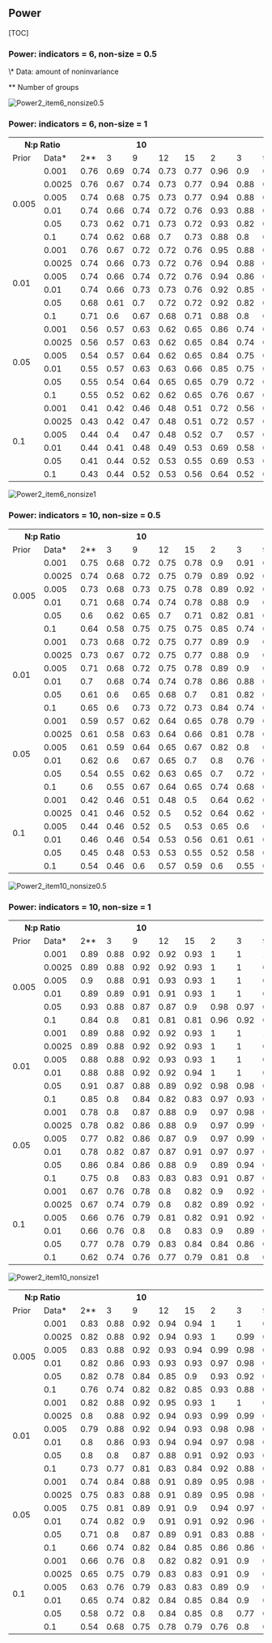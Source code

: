 ## Power

[TOC]



###  Power: indicators = 6, non-size = 0.5 
<table>
  <tr>
    <th colspan="2">N:p Ratio</th>
    <th colspan="5">10</th>
    <th colspan="5">20</th>
    <th colspan="5">40</th>
    <th colspan="5">60</th>
  </tr>
  <tr>
    <td>Prior</td>
    <td>Data*</td>
 <td>2**</td>
 <td>3</td>
 <td>9</td>
 <td>12</td>
 <td>15</td>
 <td>2</td>
 <td>3</td>
 <td>9</td>
 <td>12</td>
 <td>15</td>
 <td>2</td>
 <td>3</td>
 <td>9</td>
 <td>12</td>
 <td>15</td>
 <td>2</td>
 <td>3</td>
 <td>9</td>
 <td>12</td>
 <td>15</td>
  </tr> 
<tr> 
 <td rowspan="6"> 0.005 </td> 
<td> 0.001 </td><td> 0.76 </td> 
<td> 0.69 </td> 
<td> 0.74 </td> 
<td> 0.73 </td> 
<td> 0.77 </td> 
<td> 0.96 </td> 
<td> 0.9 </td> 
<td> 0.92 </td> 
<td> 0.93 </td> 
<td> 0.94 </td> 
<td> 1 </td> 
<td> 1 </td> 
<td> 1 </td> 
<td> 1 </td> 
<td> 1 </td> 
<td> 1 </td> 
<td> 1 </td> 
<td> 1 </td> 
<td> 1 </td> 
<td> 1 </td> 
</tr> 
<tr> 
<td> 0.0025 </td><td> 0.76 </td> 
<td> 0.67 </td> 
<td> 0.74 </td> 
<td> 0.73 </td> 
<td> 0.77 </td> 
<td> 0.94 </td> 
<td> 0.88 </td> 
<td> 0.92 </td> 
<td> 0.93 </td> 
<td> 0.93 </td> 
<td> 1 </td> 
<td> 1 </td> 
<td> 1 </td> 
<td> 1 </td> 
<td> 1 </td> 
<td> 1 </td> 
<td> 1 </td> 
<td> 1 </td> 
<td> 1 </td> 
<td> 1 </td> 
</tr> 
<tr> 
<td> 0.005 </td><td> 0.74 </td> 
<td> 0.68 </td> 
<td> 0.75 </td> 
<td> 0.73 </td> 
<td> 0.77 </td> 
<td> 0.94 </td> 
<td> 0.88 </td> 
<td> 0.92 </td> 
<td> 0.92 </td> 
<td> 0.93 </td> 
<td> 1 </td> 
<td> 1 </td> 
<td> 1 </td> 
<td> 1 </td> 
<td> 1 </td> 
<td> 1 </td> 
<td> 1 </td> 
<td> 1 </td> 
<td> 1 </td> 
<td> 1 </td> 
</tr> 
<tr> 
<td> 0.01 </td><td> 0.74 </td> 
<td> 0.66 </td> 
<td> 0.74 </td> 
<td> 0.72 </td> 
<td> 0.76 </td> 
<td> 0.93 </td> 
<td> 0.88 </td> 
<td> 0.89 </td> 
<td> 0.92 </td> 
<td> 0.93 </td> 
<td> 1 </td> 
<td> 1 </td> 
<td> 1 </td> 
<td> 1 </td> 
<td> 0.99 </td> 
<td> 1 </td> 
<td> 1 </td> 
<td> 1 </td> 
<td> 1 </td> 
<td> 1 </td> 
</tr> 
<tr> 
<td> 0.05 </td><td> 0.73 </td> 
<td> 0.62 </td> 
<td> 0.71 </td> 
<td> 0.73 </td> 
<td> 0.72 </td> 
<td> 0.93 </td> 
<td> 0.82 </td> 
<td> 0.84 </td> 
<td> 0.84 </td> 
<td> 0.86 </td> 
<td> 0.99 </td> 
<td> 0.96 </td> 
<td> 0.95 </td> 
<td> 0.94 </td> 
<td> 0.96 </td> 
<td> 0.98 </td> 
<td> 0.97 </td> 
<td> 0.96 </td> 
<td> 0.96 </td> 
<td> 0.97 </td> 
</tr> 
<tr> 
<td> 0.1 </td><td> 0.74 </td> 
<td> 0.62 </td> 
<td> 0.68 </td> 
<td> 0.7 </td> 
<td> 0.73 </td> 
<td> 0.88 </td> 
<td> 0.8 </td> 
<td> 0.8 </td> 
<td> 0.8 </td> 
<td> 0.82 </td> 
<td> 0.87 </td> 
<td> 0.89 </td> 
<td> 0.87 </td> 
<td> 0.89 </td> 
<td> 0.89 </td> 
<td> 0.95 </td> 
<td> 0.94 </td> 
<td> 0.92 </td> 
<td> 0.92 </td> 
<td> 0.93 </td> 
</tr> 
<tr> 
 <td rowspan="6"> 0.01 </td> 
<td> 0.001 </td><td> 0.76 </td> 
<td> 0.67 </td> 
<td> 0.72 </td> 
<td> 0.72 </td> 
<td> 0.76 </td> 
<td> 0.95 </td> 
<td> 0.88 </td> 
<td> 0.91 </td> 
<td> 0.93 </td> 
<td> 0.94 </td> 
<td> 1 </td> 
<td> 1 </td> 
<td> 1 </td> 
<td> 1 </td> 
<td> 1 </td> 
<td> 1 </td> 
<td> 1 </td> 
<td> 1 </td> 
<td> 1 </td> 
<td> 1 </td> 
</tr> 
<tr> 
<td> 0.0025 </td><td> 0.74 </td> 
<td> 0.66 </td> 
<td> 0.73 </td> 
<td> 0.72 </td> 
<td> 0.76 </td> 
<td> 0.94 </td> 
<td> 0.88 </td> 
<td> 0.91 </td> 
<td> 0.93 </td> 
<td> 0.93 </td> 
<td> 1 </td> 
<td> 1 </td> 
<td> 1 </td> 
<td> 1 </td> 
<td> 1 </td> 
<td> 1 </td> 
<td> 1 </td> 
<td> 1 </td> 
<td> 1 </td> 
<td> 1 </td> 
</tr> 
<tr> 
<td> 0.005 </td><td> 0.74 </td> 
<td> 0.66 </td> 
<td> 0.74 </td> 
<td> 0.72 </td> 
<td> 0.76 </td> 
<td> 0.94 </td> 
<td> 0.86 </td> 
<td> 0.91 </td> 
<td> 0.92 </td> 
<td> 0.93 </td> 
<td> 1 </td> 
<td> 1 </td> 
<td> 1 </td> 
<td> 1 </td> 
<td> 1 </td> 
<td> 1 </td> 
<td> 1 </td> 
<td> 1 </td> 
<td> 1 </td> 
<td> 1 </td> 
</tr> 
<tr> 
<td> 0.01 </td><td> 0.74 </td> 
<td> 0.66 </td> 
<td> 0.73 </td> 
<td> 0.73 </td> 
<td> 0.76 </td> 
<td> 0.92 </td> 
<td> 0.85 </td> 
<td> 0.89 </td> 
<td> 0.92 </td> 
<td> 0.93 </td> 
<td> 1 </td> 
<td> 1 </td> 
<td> 0.99 </td> 
<td> 1 </td> 
<td> 0.99 </td> 
<td> 1 </td> 
<td> 1 </td> 
<td> 1 </td> 
<td> 1 </td> 
<td> 1 </td> 
</tr> 
<tr> 
<td> 0.05 </td><td> 0.68 </td> 
<td> 0.61 </td> 
<td> 0.7 </td> 
<td> 0.72 </td> 
<td> 0.72 </td> 
<td> 0.92 </td> 
<td> 0.82 </td> 
<td> 0.84 </td> 
<td> 0.85 </td> 
<td> 0.88 </td> 
<td> 0.99 </td> 
<td> 0.96 </td> 
<td> 0.96 </td> 
<td> 0.96 </td> 
<td> 0.97 </td> 
<td> 0.98 </td> 
<td> 0.97 </td> 
<td> 0.97 </td> 
<td> 0.96 </td> 
<td> 0.98 </td> 
</tr> 
<tr> 
<td> 0.1 </td><td> 0.71 </td> 
<td> 0.6 </td> 
<td> 0.67 </td> 
<td> 0.68 </td> 
<td> 0.71 </td> 
<td> 0.88 </td> 
<td> 0.8 </td> 
<td> 0.8 </td> 
<td> 0.81 </td> 
<td> 0.82 </td> 
<td> 0.85 </td> 
<td> 0.89 </td> 
<td> 0.89 </td> 
<td> 0.89 </td> 
<td> 0.91 </td> 
<td> 0.93 </td> 
<td> 0.93 </td> 
<td> 0.93 </td> 
<td> 0.93 </td> 
<td> 0.94 </td> 
</tr> 
<tr> 
 <td rowspan="6"> 0.05 </td> 
<td> 0.001 </td><td> 0.56 </td> 
<td> 0.57 </td> 
<td> 0.63 </td> 
<td> 0.62 </td> 
<td> 0.65 </td> 
<td> 0.86 </td> 
<td> 0.74 </td> 
<td> 0.8 </td> 
<td> 0.85 </td> 
<td> 0.86 </td> 
<td> 0.97 </td> 
<td> 0.98 </td> 
<td> 0.99 </td> 
<td> 0.98 </td> 
<td> 0.98 </td> 
<td> 1 </td> 
<td> 0.99 </td> 
<td> 1 </td> 
<td> 1 </td> 
<td> 0.99 </td> 
</tr> 
<tr> 
<td> 0.0025 </td><td> 0.56 </td> 
<td> 0.57 </td> 
<td> 0.63 </td> 
<td> 0.62 </td> 
<td> 0.65 </td> 
<td> 0.84 </td> 
<td> 0.74 </td> 
<td> 0.81 </td> 
<td> 0.85 </td> 
<td> 0.86 </td> 
<td> 0.96 </td> 
<td> 0.98 </td> 
<td> 0.99 </td> 
<td> 0.98 </td> 
<td> 0.98 </td> 
<td> 1 </td> 
<td> 0.98 </td> 
<td> 1 </td> 
<td> 0.99 </td> 
<td> 0.99 </td> 
</tr> 
<tr> 
<td> 0.005 </td><td> 0.54 </td> 
<td> 0.57 </td> 
<td> 0.64 </td> 
<td> 0.62 </td> 
<td> 0.65 </td> 
<td> 0.84 </td> 
<td> 0.75 </td> 
<td> 0.81 </td> 
<td> 0.85 </td> 
<td> 0.85 </td> 
<td> 0.97 </td> 
<td> 0.98 </td> 
<td> 0.98 </td> 
<td> 0.97 </td> 
<td> 0.97 </td> 
<td> 0.99 </td> 
<td> 0.98 </td> 
<td> 0.99 </td> 
<td> 0.99 </td> 
<td> 0.99 </td> 
</tr> 
<tr> 
<td> 0.01 </td><td> 0.55 </td> 
<td> 0.57 </td> 
<td> 0.63 </td> 
<td> 0.63 </td> 
<td> 0.66 </td> 
<td> 0.85 </td> 
<td> 0.75 </td> 
<td> 0.8 </td> 
<td> 0.85 </td> 
<td> 0.85 </td> 
<td> 0.95 </td> 
<td> 0.96 </td> 
<td> 0.98 </td> 
<td> 0.97 </td> 
<td> 0.97 </td> 
<td> 0.98 </td> 
<td> 0.98 </td> 
<td> 0.99 </td> 
<td> 0.99 </td> 
<td> 0.99 </td> 
</tr> 
<tr> 
<td> 0.05 </td><td> 0.55 </td> 
<td> 0.54 </td> 
<td> 0.64 </td> 
<td> 0.65 </td> 
<td> 0.65 </td> 
<td> 0.79 </td> 
<td> 0.72 </td> 
<td> 0.78 </td> 
<td> 0.8 </td> 
<td> 0.82 </td> 
<td> 0.86 </td> 
<td> 0.88 </td> 
<td> 0.91 </td> 
<td> 0.91 </td> 
<td> 0.94 </td> 
<td> 0.95 </td> 
<td> 0.93 </td> 
<td> 0.93 </td> 
<td> 0.93 </td> 
<td> 0.94 </td> 
</tr> 
<tr> 
<td> 0.1 </td><td> 0.55 </td> 
<td> 0.52 </td> 
<td> 0.62 </td> 
<td> 0.62 </td> 
<td> 0.65 </td> 
<td> 0.76 </td> 
<td> 0.67 </td> 
<td> 0.76 </td> 
<td> 0.77 </td> 
<td> 0.78 </td> 
<td> 0.69 </td> 
<td> 0.78 </td> 
<td> 0.85 </td> 
<td> 0.85 </td> 
<td> 0.87 </td> 
<td> 0.92 </td> 
<td> 0.88 </td> 
<td> 0.88 </td> 
<td> 0.88 </td> 
<td> 0.9 </td> 
</tr> 
<tr> 
 <td rowspan="6"> 0.1 </td> 
<td> 0.001 </td><td> 0.41 </td> 
<td> 0.42 </td> 
<td> 0.46 </td> 
<td> 0.48 </td> 
<td> 0.51 </td> 
<td> 0.72 </td> 
<td> 0.56 </td> 
<td> 0.65 </td> 
<td> 0.73 </td> 
<td> 0.71 </td> 
<td> 0.75 </td> 
<td> 0.86 </td> 
<td> 0.9 </td> 
<td> 0.89 </td> 
<td> 0.86 </td> 
<td> 0.96 </td> 
<td> 0.92 </td> 
<td> 0.94 </td> 
<td> 0.95 </td> 
<td> 0.93 </td> 
</tr> 
<tr> 
<td> 0.0025 </td><td> 0.43 </td> 
<td> 0.42 </td> 
<td> 0.47 </td> 
<td> 0.48 </td> 
<td> 0.51 </td> 
<td> 0.72 </td> 
<td> 0.57 </td> 
<td> 0.64 </td> 
<td> 0.73 </td> 
<td> 0.71 </td> 
<td> 0.74 </td> 
<td> 0.84 </td> 
<td> 0.9 </td> 
<td> 0.88 </td> 
<td> 0.86 </td> 
<td> 0.96 </td> 
<td> 0.92 </td> 
<td> 0.94 </td> 
<td> 0.94 </td> 
<td> 0.94 </td> 
</tr> 
<tr> 
<td> 0.005 </td><td> 0.44 </td> 
<td> 0.4 </td> 
<td> 0.47 </td> 
<td> 0.48 </td> 
<td> 0.52 </td> 
<td> 0.7 </td> 
<td> 0.57 </td> 
<td> 0.65 </td> 
<td> 0.73 </td> 
<td> 0.71 </td> 
<td> 0.72 </td> 
<td> 0.84 </td> 
<td> 0.9 </td> 
<td> 0.88 </td> 
<td> 0.86 </td> 
<td> 0.96 </td> 
<td> 0.92 </td> 
<td> 0.94 </td> 
<td> 0.92 </td> 
<td> 0.93 </td> 
</tr> 
<tr> 
<td> 0.01 </td><td> 0.44 </td> 
<td> 0.41 </td> 
<td> 0.48 </td> 
<td> 0.49 </td> 
<td> 0.53 </td> 
<td> 0.69 </td> 
<td> 0.58 </td> 
<td> 0.66 </td> 
<td> 0.72 </td> 
<td> 0.71 </td> 
<td> 0.72 </td> 
<td> 0.81 </td> 
<td> 0.87 </td> 
<td> 0.88 </td> 
<td> 0.86 </td> 
<td> 0.94 </td> 
<td> 0.91 </td> 
<td> 0.93 </td> 
<td> 0.91 </td> 
<td> 0.91 </td> 
</tr> 
<tr> 
<td> 0.05 </td><td> 0.41 </td> 
<td> 0.44 </td> 
<td> 0.52 </td> 
<td> 0.53 </td> 
<td> 0.55 </td> 
<td> 0.69 </td> 
<td> 0.53 </td> 
<td> 0.64 </td> 
<td> 0.69 </td> 
<td> 0.69 </td> 
<td> 0.56 </td> 
<td> 0.76 </td> 
<td> 0.83 </td> 
<td> 0.81 </td> 
<td> 0.86 </td> 
<td> 0.86 </td> 
<td> 0.82 </td> 
<td> 0.81 </td> 
<td> 0.81 </td> 
<td> 0.84 </td> 
</tr> 
<tr> 
<td> 0.1 </td><td> 0.43 </td> 
<td> 0.44 </td> 
<td> 0.52 </td> 
<td> 0.53 </td> 
<td> 0.56 </td> 
<td> 0.64 </td> 
<td> 0.52 </td> 
<td> 0.63 </td> 
<td> 0.69 </td> 
<td> 0.68 </td> 
<td> 0.53 </td> 
<td> 0.64 </td> 
<td> 0.74 </td> 
<td> 0.73 </td> 
<td> 0.77 </td> 
<td> 0.84 </td> 
<td> 0.77 </td> 
<td> 0.76 </td> 
<td> 0.75 </td> 
<td> 0.8 </td> 
</tr> 
\* Data: amount of noninvariance

\*\* Number of groups 

![Power2_item6_nonsize0.5](https://www.panlab.xyz/share/ami_results/graph/Power2_item6_nonsize0.5.png)


###  Power: indicators = 6, non-size = 1 
<table>
  <tr>
    <th colspan="2">N:p Ratio</th>
    <th colspan="5">10</th>
    <th colspan="5">20</th>
    <th colspan="5">40</th>
    <th colspan="5">60</th>
  </tr>
  <tr>
    <td>Prior</td>
    <td>Data*</td>
 <td>2**</td>
 <td>3</td>
 <td>9</td>
 <td>12</td>
 <td>15</td>
 <td>2</td>
 <td>3</td>
 <td>9</td>
 <td>12</td>
 <td>15</td>
 <td>2</td>
 <td>3</td>
 <td>9</td>
 <td>12</td>
 <td>15</td>
 <td>2</td>
 <td>3</td>
 <td>9</td>
 <td>12</td>
 <td>15</td>
  </tr> 
<tr> 
 <td rowspan="6"> 0.005 </td> 
<td> 0.001 </td><td> 0.75 </td> 
<td> 0.68 </td> 
<td> 0.72 </td> 
<td> 0.75 </td> 
<td> 0.78 </td> 
<td> 0.9 </td> 
<td> 0.91 </td> 
<td> 0.95 </td> 
<td> 0.96 </td> 
<td> 0.96 </td> 
<td> 1 </td> 
<td> 1 </td> 
<td> 1 </td> 
<td> 1 </td> 
<td> 1 </td> 
<td> 1 </td> 
<td> 1 </td> 
<td> 1 </td> 
<td> 1 </td> 
<td> 1 </td> 
</tr> 
<tr> 
<td> 0.0025 </td><td> 0.74 </td> 
<td> 0.68 </td> 
<td> 0.72 </td> 
<td> 0.75 </td> 
<td> 0.79 </td> 
<td> 0.89 </td> 
<td> 0.92 </td> 
<td> 0.95 </td> 
<td> 0.96 </td> 
<td> 0.96 </td> 
<td> 1 </td> 
<td> 1 </td> 
<td> 1 </td> 
<td> 0.99 </td> 
<td> 1 </td> 
<td> 1 </td> 
<td> 1 </td> 
<td> 1 </td> 
<td> 1 </td> 
<td> 1 </td> 
</tr> 
<tr> 
<td> 0.005 </td><td> 0.73 </td> 
<td> 0.68 </td> 
<td> 0.73 </td> 
<td> 0.75 </td> 
<td> 0.78 </td> 
<td> 0.89 </td> 
<td> 0.92 </td> 
<td> 0.94 </td> 
<td> 0.94 </td> 
<td> 0.96 </td> 
<td> 1 </td> 
<td> 1 </td> 
<td> 0.99 </td> 
<td> 0.99 </td> 
<td> 0.99 </td> 
<td> 1 </td> 
<td> 1 </td> 
<td> 1 </td> 
<td> 1 </td> 
<td> 1 </td> 
</tr> 
<tr> 
<td> 0.01 </td><td> 0.71 </td> 
<td> 0.68 </td> 
<td> 0.74 </td> 
<td> 0.74 </td> 
<td> 0.78 </td> 
<td> 0.88 </td> 
<td> 0.9 </td> 
<td> 0.93 </td> 
<td> 0.91 </td> 
<td> 0.94 </td> 
<td> 0.98 </td> 
<td> 1 </td> 
<td> 0.99 </td> 
<td> 0.99 </td> 
<td> 1 </td> 
<td> 1 </td> 
<td> 1 </td> 
<td> 1 </td> 
<td> 1 </td> 
<td> 1 </td> 
</tr> 
<tr> 
<td> 0.05 </td><td> 0.6 </td> 
<td> 0.62 </td> 
<td> 0.65 </td> 
<td> 0.7 </td> 
<td> 0.71 </td> 
<td> 0.82 </td> 
<td> 0.81 </td> 
<td> 0.84 </td> 
<td> 0.85 </td> 
<td> 0.87 </td> 
<td> 0.89 </td> 
<td> 0.92 </td> 
<td> 0.92 </td> 
<td> 0.92 </td> 
<td> 0.93 </td> 
<td> 0.94 </td> 
<td> 0.93 </td> 
<td> 0.94 </td> 
<td> 0.94 </td> 
<td> 0.94 </td> 
</tr> 
<tr> 
<td> 0.1 </td><td> 0.64 </td> 
<td> 0.58 </td> 
<td> 0.75 </td> 
<td> 0.75 </td> 
<td> 0.75 </td> 
<td> 0.85 </td> 
<td> 0.74 </td> 
<td> 0.8 </td> 
<td> 0.83 </td> 
<td> 0.82 </td> 
<td> 0.89 </td> 
<td> 0.85 </td> 
<td> 0.85 </td> 
<td> 0.85 </td> 
<td> 0.88 </td> 
<td> 0.89 </td> 
<td> 0.9 </td> 
<td> 0.89 </td> 
<td> 0.89 </td> 
<td> 0.91 </td> 
</tr> 
<tr> 
 <td rowspan="6"> 0.01 </td> 
<td> 0.001 </td><td> 0.73 </td> 
<td> 0.68 </td> 
<td> 0.72 </td> 
<td> 0.75 </td> 
<td> 0.77 </td> 
<td> 0.89 </td> 
<td> 0.9 </td> 
<td> 0.95 </td> 
<td> 0.96 </td> 
<td> 0.96 </td> 
<td> 1 </td> 
<td> 1 </td> 
<td> 1 </td> 
<td> 1 </td> 
<td> 1 </td> 
<td> 1 </td> 
<td> 1 </td> 
<td> 1 </td> 
<td> 1 </td> 
<td> 1 </td> 
</tr> 
<tr> 
<td> 0.0025 </td><td> 0.73 </td> 
<td> 0.67 </td> 
<td> 0.72 </td> 
<td> 0.75 </td> 
<td> 0.77 </td> 
<td> 0.88 </td> 
<td> 0.9 </td> 
<td> 0.94 </td> 
<td> 0.96 </td> 
<td> 0.96 </td> 
<td> 1 </td> 
<td> 1 </td> 
<td> 0.99 </td> 
<td> 0.99 </td> 
<td> 1 </td> 
<td> 1 </td> 
<td> 1 </td> 
<td> 1 </td> 
<td> 1 </td> 
<td> 1 </td> 
</tr> 
<tr> 
<td> 0.005 </td><td> 0.71 </td> 
<td> 0.68 </td> 
<td> 0.72 </td> 
<td> 0.75 </td> 
<td> 0.78 </td> 
<td> 0.89 </td> 
<td> 0.9 </td> 
<td> 0.94 </td> 
<td> 0.94 </td> 
<td> 0.95 </td> 
<td> 1 </td> 
<td> 1 </td> 
<td> 0.99 </td> 
<td> 0.99 </td> 
<td> 0.99 </td> 
<td> 1 </td> 
<td> 1 </td> 
<td> 1 </td> 
<td> 1 </td> 
<td> 1 </td> 
</tr> 
<tr> 
<td> 0.01 </td><td> 0.7 </td> 
<td> 0.68 </td> 
<td> 0.74 </td> 
<td> 0.74 </td> 
<td> 0.78 </td> 
<td> 0.86 </td> 
<td> 0.88 </td> 
<td> 0.93 </td> 
<td> 0.92 </td> 
<td> 0.94 </td> 
<td> 0.98 </td> 
<td> 0.98 </td> 
<td> 0.99 </td> 
<td> 0.98 </td> 
<td> 0.99 </td> 
<td> 0.99 </td> 
<td> 1 </td> 
<td> 1 </td> 
<td> 1 </td> 
<td> 1 </td> 
</tr> 
<tr> 
<td> 0.05 </td><td> 0.61 </td> 
<td> 0.6 </td> 
<td> 0.65 </td> 
<td> 0.68 </td> 
<td> 0.7 </td> 
<td> 0.81 </td> 
<td> 0.82 </td> 
<td> 0.86 </td> 
<td> 0.86 </td> 
<td> 0.87 </td> 
<td> 0.89 </td> 
<td> 0.93 </td> 
<td> 0.92 </td> 
<td> 0.93 </td> 
<td> 0.94 </td> 
<td> 0.93 </td> 
<td> 0.92 </td> 
<td> 0.94 </td> 
<td> 0.95 </td> 
<td> 0.95 </td> 
</tr> 
<tr> 
<td> 0.1 </td><td> 0.65 </td> 
<td> 0.6 </td> 
<td> 0.73 </td> 
<td> 0.72 </td> 
<td> 0.73 </td> 
<td> 0.84 </td> 
<td> 0.74 </td> 
<td> 0.8 </td> 
<td> 0.82 </td> 
<td> 0.81 </td> 
<td> 0.87 </td> 
<td> 0.84 </td> 
<td> 0.84 </td> 
<td> 0.86 </td> 
<td> 0.88 </td> 
<td> 0.86 </td> 
<td> 0.9 </td> 
<td> 0.89 </td> 
<td> 0.89 </td> 
<td> 0.89 </td> 
</tr> 
<tr> 
 <td rowspan="6"> 0.05 </td> 
<td> 0.001 </td><td> 0.59 </td> 
<td> 0.57 </td> 
<td> 0.62 </td> 
<td> 0.64 </td> 
<td> 0.65 </td> 
<td> 0.78 </td> 
<td> 0.79 </td> 
<td> 0.85 </td> 
<td> 0.87 </td> 
<td> 0.87 </td> 
<td> 1 </td> 
<td> 0.98 </td> 
<td> 0.98 </td> 
<td> 0.97 </td> 
<td> 0.97 </td> 
<td> 0.99 </td> 
<td> 1 </td> 
<td> 1 </td> 
<td> 1 </td> 
<td> 1 </td> 
</tr> 
<tr> 
<td> 0.0025 </td><td> 0.61 </td> 
<td> 0.58 </td> 
<td> 0.63 </td> 
<td> 0.64 </td> 
<td> 0.66 </td> 
<td> 0.81 </td> 
<td> 0.78 </td> 
<td> 0.85 </td> 
<td> 0.87 </td> 
<td> 0.88 </td> 
<td> 0.99 </td> 
<td> 0.98 </td> 
<td> 0.97 </td> 
<td> 0.96 </td> 
<td> 0.96 </td> 
<td> 0.99 </td> 
<td> 0.99 </td> 
<td> 1 </td> 
<td> 1 </td> 
<td> 0.99 </td> 
</tr> 
<tr> 
<td> 0.005 </td><td> 0.61 </td> 
<td> 0.59 </td> 
<td> 0.64 </td> 
<td> 0.65 </td> 
<td> 0.67 </td> 
<td> 0.82 </td> 
<td> 0.8 </td> 
<td> 0.85 </td> 
<td> 0.86 </td> 
<td> 0.88 </td> 
<td> 0.97 </td> 
<td> 0.96 </td> 
<td> 0.96 </td> 
<td> 0.95 </td> 
<td> 0.96 </td> 
<td> 0.98 </td> 
<td> 0.98 </td> 
<td> 0.99 </td> 
<td> 0.99 </td> 
<td> 0.99 </td> 
</tr> 
<tr> 
<td> 0.01 </td><td> 0.62 </td> 
<td> 0.6 </td> 
<td> 0.67 </td> 
<td> 0.65 </td> 
<td> 0.7 </td> 
<td> 0.8 </td> 
<td> 0.76 </td> 
<td> 0.85 </td> 
<td> 0.85 </td> 
<td> 0.87 </td> 
<td> 0.91 </td> 
<td> 0.95 </td> 
<td> 0.96 </td> 
<td> 0.96 </td> 
<td> 0.96 </td> 
<td> 0.96 </td> 
<td> 0.96 </td> 
<td> 0.98 </td> 
<td> 0.98 </td> 
<td> 0.98 </td> 
</tr> 
<tr> 
<td> 0.05 </td><td> 0.54 </td> 
<td> 0.55 </td> 
<td> 0.62 </td> 
<td> 0.63 </td> 
<td> 0.65 </td> 
<td> 0.7 </td> 
<td> 0.72 </td> 
<td> 0.79 </td> 
<td> 0.82 </td> 
<td> 0.81 </td> 
<td> 0.74 </td> 
<td> 0.84 </td> 
<td> 0.86 </td> 
<td> 0.85 </td> 
<td> 0.89 </td> 
<td> 0.88 </td> 
<td> 0.86 </td> 
<td> 0.89 </td> 
<td> 0.91 </td> 
<td> 0.89 </td> 
</tr> 
<tr> 
<td> 0.1 </td><td> 0.6 </td> 
<td> 0.55 </td> 
<td> 0.67 </td> 
<td> 0.64 </td> 
<td> 0.65 </td> 
<td> 0.74 </td> 
<td> 0.68 </td> 
<td> 0.75 </td> 
<td> 0.77 </td> 
<td> 0.76 </td> 
<td> 0.77 </td> 
<td> 0.76 </td> 
<td> 0.79 </td> 
<td> 0.8 </td> 
<td> 0.84 </td> 
<td> 0.73 </td> 
<td> 0.8 </td> 
<td> 0.8 </td> 
<td> 0.84 </td> 
<td> 0.83 </td> 
</tr> 
<tr> 
 <td rowspan="6"> 0.1 </td> 
<td> 0.001 </td><td> 0.42 </td> 
<td> 0.46 </td> 
<td> 0.51 </td> 
<td> 0.48 </td> 
<td> 0.5 </td> 
<td> 0.64 </td> 
<td> 0.62 </td> 
<td> 0.68 </td> 
<td> 0.75 </td> 
<td> 0.74 </td> 
<td> 0.77 </td> 
<td> 0.86 </td> 
<td> 0.89 </td> 
<td> 0.87 </td> 
<td> 0.86 </td> 
<td> 0.98 </td> 
<td> 0.92 </td> 
<td> 0.94 </td> 
<td> 0.95 </td> 
<td> 0.95 </td> 
</tr> 
<tr> 
<td> 0.0025 </td><td> 0.41 </td> 
<td> 0.46 </td> 
<td> 0.52 </td> 
<td> 0.5 </td> 
<td> 0.52 </td> 
<td> 0.64 </td> 
<td> 0.62 </td> 
<td> 0.69 </td> 
<td> 0.75 </td> 
<td> 0.75 </td> 
<td> 0.76 </td> 
<td> 0.83 </td> 
<td> 0.87 </td> 
<td> 0.86 </td> 
<td> 0.84 </td> 
<td> 0.98 </td> 
<td> 0.92 </td> 
<td> 0.93 </td> 
<td> 0.94 </td> 
<td> 0.94 </td> 
</tr> 
<tr> 
<td> 0.005 </td><td> 0.44 </td> 
<td> 0.46 </td> 
<td> 0.52 </td> 
<td> 0.5 </td> 
<td> 0.53 </td> 
<td> 0.65 </td> 
<td> 0.6 </td> 
<td> 0.69 </td> 
<td> 0.76 </td> 
<td> 0.75 </td> 
<td> 0.74 </td> 
<td> 0.82 </td> 
<td> 0.86 </td> 
<td> 0.86 </td> 
<td> 0.84 </td> 
<td> 0.95 </td> 
<td> 0.88 </td> 
<td> 0.91 </td> 
<td> 0.92 </td> 
<td> 0.93 </td> 
</tr> 
<tr> 
<td> 0.01 </td><td> 0.46 </td> 
<td> 0.46 </td> 
<td> 0.54 </td> 
<td> 0.53 </td> 
<td> 0.56 </td> 
<td> 0.61 </td> 
<td> 0.61 </td> 
<td> 0.7 </td> 
<td> 0.72 </td> 
<td> 0.73 </td> 
<td> 0.69 </td> 
<td> 0.81 </td> 
<td> 0.85 </td> 
<td> 0.86 </td> 
<td> 0.86 </td> 
<td> 0.94 </td> 
<td> 0.87 </td> 
<td> 0.88 </td> 
<td> 0.9 </td> 
<td> 0.9 </td> 
</tr> 
<tr> 
<td> 0.05 </td><td> 0.45 </td> 
<td> 0.48 </td> 
<td> 0.53 </td> 
<td> 0.53 </td> 
<td> 0.55 </td> 
<td> 0.52 </td> 
<td> 0.58 </td> 
<td> 0.68 </td> 
<td> 0.71 </td> 
<td> 0.73 </td> 
<td> 0.5 </td> 
<td> 0.72 </td> 
<td> 0.74 </td> 
<td> 0.74 </td> 
<td> 0.78 </td> 
<td> 0.8 </td> 
<td> 0.74 </td> 
<td> 0.77 </td> 
<td> 0.76 </td> 
<td> 0.8 </td> 
</tr> 
<tr> 
<td> 0.1 </td><td> 0.54 </td> 
<td> 0.46 </td> 
<td> 0.6 </td> 
<td> 0.57 </td> 
<td> 0.59 </td> 
<td> 0.6 </td> 
<td> 0.55 </td> 
<td> 0.66 </td> 
<td> 0.69 </td> 
<td> 0.69 </td> 
<td> 0.66 </td> 
<td> 0.66 </td> 
<td> 0.67 </td> 
<td> 0.71 </td> 
<td> 0.75 </td> 
<td> 0.65 </td> 
<td> 0.67 </td> 
<td> 0.7 </td> 
<td> 0.73 </td> 
<td> 0.73 </td> 
</tr> 



![Power2_item6_nonsize1](https://www.panlab.xyz/share/ami_results/graph/Power2_item6_nonsize1.png)


###  Power: indicators = 10, non-size = 0.5 
<table>
  <tr>
    <th colspan="2">N:p Ratio</th>
    <th colspan="5">10</th>
    <th colspan="5">20</th>
    <th colspan="5">40</th>
    <th colspan="5">60</th>
  </tr>
  <tr>
    <td>Prior</td>
    <td>Data*</td>
 <td>2**</td>
 <td>3</td>
 <td>9</td>
 <td>12</td>
 <td>15</td>
 <td>2</td>
 <td>3</td>
 <td>9</td>
 <td>12</td>
 <td>15</td>
 <td>2</td>
 <td>3</td>
 <td>9</td>
 <td>12</td>
 <td>15</td>
 <td>2</td>
 <td>3</td>
 <td>9</td>
 <td>12</td>
 <td>15</td>
  </tr> 
<tr> 
 <td rowspan="6"> 0.005 </td> 
<td> 0.001 </td><td> 0.89 </td> 
<td> 0.88 </td> 
<td> 0.92 </td> 
<td> 0.92 </td> 
<td> 0.93 </td> 
<td> 1 </td> 
<td> 1 </td> 
<td> 1 </td> 
<td> 1 </td> 
<td> 1 </td> 
<td> 1 </td> 
<td> 1 </td> 
<td> 1 </td> 
<td> 1 </td> 
<td> 1 </td> 
<td> 1 </td> 
<td> 1 </td> 
<td> 1 </td> 
<td> 1 </td> 
<td> 1 </td> 
</tr> 
<tr> 
<td> 0.0025 </td><td> 0.89 </td> 
<td> 0.88 </td> 
<td> 0.92 </td> 
<td> 0.92 </td> 
<td> 0.93 </td> 
<td> 1 </td> 
<td> 1 </td> 
<td> 0.99 </td> 
<td> 1 </td> 
<td> 1 </td> 
<td> 1 </td> 
<td> 1 </td> 
<td> 1 </td> 
<td> 1 </td> 
<td> 1 </td> 
<td> 1 </td> 
<td> 1 </td> 
<td> 1 </td> 
<td> 1 </td> 
<td> 1 </td> 
</tr> 
<tr> 
<td> 0.005 </td><td> 0.9 </td> 
<td> 0.88 </td> 
<td> 0.91 </td> 
<td> 0.93 </td> 
<td> 0.93 </td> 
<td> 1 </td> 
<td> 1 </td> 
<td> 0.99 </td> 
<td> 1 </td> 
<td> 1 </td> 
<td> 1 </td> 
<td> 1 </td> 
<td> 1 </td> 
<td> 1 </td> 
<td> 1 </td> 
<td> 1 </td> 
<td> 1 </td> 
<td> 1 </td> 
<td> 1 </td> 
<td> 1 </td> 
</tr> 
<tr> 
<td> 0.01 </td><td> 0.89 </td> 
<td> 0.89 </td> 
<td> 0.91 </td> 
<td> 0.91 </td> 
<td> 0.93 </td> 
<td> 1 </td> 
<td> 1 </td> 
<td> 0.99 </td> 
<td> 1 </td> 
<td> 0.99 </td> 
<td> 1 </td> 
<td> 1 </td> 
<td> 1 </td> 
<td> 1 </td> 
<td> 1 </td> 
<td> 1 </td> 
<td> 1 </td> 
<td> 1 </td> 
<td> 1 </td> 
<td> 1 </td> 
</tr> 
<tr> 
<td> 0.05 </td><td> 0.93 </td> 
<td> 0.88 </td> 
<td> 0.87 </td> 
<td> 0.87 </td> 
<td> 0.9 </td> 
<td> 0.98 </td> 
<td> 0.97 </td> 
<td> 0.96 </td> 
<td> 0.96 </td> 
<td> 0.97 </td> 
<td> 1 </td> 
<td> 1 </td> 
<td> 0.99 </td> 
<td> 0.98 </td> 
<td> 0.99 </td> 
<td> 1 </td> 
<td> 1 </td> 
<td> 1 </td> 
<td> 1 </td> 
<td> 1 </td> 
</tr> 
<tr> 
<td> 0.1 </td><td> 0.84 </td> 
<td> 0.8 </td> 
<td> 0.81 </td> 
<td> 0.81 </td> 
<td> 0.81 </td> 
<td> 0.96 </td> 
<td> 0.92 </td> 
<td> 0.89 </td> 
<td> 0.91 </td> 
<td> 0.9 </td> 
<td> 0.98 </td> 
<td> 0.96 </td> 
<td> 0.94 </td> 
<td> 0.96 </td> 
<td> 0.97 </td> 
<td> 0.98 </td> 
<td> 1 </td> 
<td> 0.98 </td> 
<td> 0.98 </td> 
<td> 0.98 </td> 
</tr> 
<tr> 
 <td rowspan="6"> 0.01 </td> 
<td> 0.001 </td><td> 0.89 </td> 
<td> 0.88 </td> 
<td> 0.92 </td> 
<td> 0.92 </td> 
<td> 0.93 </td> 
<td> 1 </td> 
<td> 1 </td> 
<td> 1 </td> 
<td> 1 </td> 
<td> 1 </td> 
<td> 1 </td> 
<td> 1 </td> 
<td> 1 </td> 
<td> 1 </td> 
<td> 1 </td> 
<td> 1 </td> 
<td> 1 </td> 
<td> 1 </td> 
<td> 1 </td> 
<td> 1 </td> 
</tr> 
<tr> 
<td> 0.0025 </td><td> 0.89 </td> 
<td> 0.88 </td> 
<td> 0.92 </td> 
<td> 0.92 </td> 
<td> 0.93 </td> 
<td> 1 </td> 
<td> 1 </td> 
<td> 0.99 </td> 
<td> 1 </td> 
<td> 1 </td> 
<td> 1 </td> 
<td> 1 </td> 
<td> 1 </td> 
<td> 1 </td> 
<td> 1 </td> 
<td> 1 </td> 
<td> 1 </td> 
<td> 1 </td> 
<td> 1 </td> 
<td> 1 </td> 
</tr> 
<tr> 
<td> 0.005 </td><td> 0.88 </td> 
<td> 0.88 </td> 
<td> 0.92 </td> 
<td> 0.93 </td> 
<td> 0.93 </td> 
<td> 1 </td> 
<td> 1 </td> 
<td> 0.99 </td> 
<td> 1 </td> 
<td> 1 </td> 
<td> 1 </td> 
<td> 1 </td> 
<td> 1 </td> 
<td> 1 </td> 
<td> 1 </td> 
<td> 1 </td> 
<td> 1 </td> 
<td> 1 </td> 
<td> 1 </td> 
<td> 1 </td> 
</tr> 
<tr> 
<td> 0.01 </td><td> 0.88 </td> 
<td> 0.88 </td> 
<td> 0.92 </td> 
<td> 0.92 </td> 
<td> 0.94 </td> 
<td> 1 </td> 
<td> 1 </td> 
<td> 0.99 </td> 
<td> 1 </td> 
<td> 0.99 </td> 
<td> 1 </td> 
<td> 1 </td> 
<td> 1 </td> 
<td> 1 </td> 
<td> 1 </td> 
<td> 1 </td> 
<td> 1 </td> 
<td> 1 </td> 
<td> 1 </td> 
<td> 1 </td> 
</tr> 
<tr> 
<td> 0.05 </td><td> 0.91 </td> 
<td> 0.87 </td> 
<td> 0.88 </td> 
<td> 0.89 </td> 
<td> 0.92 </td> 
<td> 0.98 </td> 
<td> 0.98 </td> 
<td> 0.97 </td> 
<td> 0.97 </td> 
<td> 0.98 </td> 
<td> 1 </td> 
<td> 1 </td> 
<td> 1 </td> 
<td> 1 </td> 
<td> 0.99 </td> 
<td> 1 </td> 
<td> 1 </td> 
<td> 1 </td> 
<td> 1 </td> 
<td> 1 </td> 
</tr> 
<tr> 
<td> 0.1 </td><td> 0.85 </td> 
<td> 0.8 </td> 
<td> 0.84 </td> 
<td> 0.82 </td> 
<td> 0.83 </td> 
<td> 0.97 </td> 
<td> 0.93 </td> 
<td> 0.92 </td> 
<td> 0.94 </td> 
<td> 0.92 </td> 
<td> 0.98 </td> 
<td> 0.96 </td> 
<td> 0.97 </td> 
<td> 0.98 </td> 
<td> 0.97 </td> 
<td> 0.97 </td> 
<td> 1 </td> 
<td> 0.98 </td> 
<td> 0.98 </td> 
<td> 0.99 </td> 
</tr> 
<tr> 
 <td rowspan="6"> 0.05 </td> 
<td> 0.001 </td><td> 0.78 </td> 
<td> 0.8 </td> 
<td> 0.87 </td> 
<td> 0.88 </td> 
<td> 0.9 </td> 
<td> 0.97 </td> 
<td> 0.98 </td> 
<td> 0.97 </td> 
<td> 0.99 </td> 
<td> 0.98 </td> 
<td> 1 </td> 
<td> 1 </td> 
<td> 1 </td> 
<td> 1 </td> 
<td> 1 </td> 
<td> 1 </td> 
<td> 1 </td> 
<td> 1 </td> 
<td> 1 </td> 
<td> 1 </td> 
</tr> 
<tr> 
<td> 0.0025 </td><td> 0.78 </td> 
<td> 0.82 </td> 
<td> 0.86 </td> 
<td> 0.88 </td> 
<td> 0.9 </td> 
<td> 0.97 </td> 
<td> 0.99 </td> 
<td> 0.97 </td> 
<td> 0.99 </td> 
<td> 0.98 </td> 
<td> 1 </td> 
<td> 1 </td> 
<td> 1 </td> 
<td> 1 </td> 
<td> 1 </td> 
<td> 1 </td> 
<td> 1 </td> 
<td> 1 </td> 
<td> 1 </td> 
<td> 1 </td> 
</tr> 
<tr> 
<td> 0.005 </td><td> 0.77 </td> 
<td> 0.82 </td> 
<td> 0.86 </td> 
<td> 0.87 </td> 
<td> 0.9 </td> 
<td> 0.97 </td> 
<td> 0.99 </td> 
<td> 0.97 </td> 
<td> 0.99 </td> 
<td> 0.98 </td> 
<td> 1 </td> 
<td> 1 </td> 
<td> 1 </td> 
<td> 1 </td> 
<td> 1 </td> 
<td> 1 </td> 
<td> 1 </td> 
<td> 1 </td> 
<td> 1 </td> 
<td> 1 </td> 
</tr> 
<tr> 
<td> 0.01 </td><td> 0.78 </td> 
<td> 0.82 </td> 
<td> 0.87 </td> 
<td> 0.87 </td> 
<td> 0.91 </td> 
<td> 0.97 </td> 
<td> 0.97 </td> 
<td> 0.97 </td> 
<td> 0.99 </td> 
<td> 0.98 </td> 
<td> 1 </td> 
<td> 1 </td> 
<td> 1 </td> 
<td> 1 </td> 
<td> 1 </td> 
<td> 1 </td> 
<td> 1 </td> 
<td> 1 </td> 
<td> 1 </td> 
<td> 1 </td> 
</tr> 
<tr> 
<td> 0.05 </td><td> 0.86 </td> 
<td> 0.84 </td> 
<td> 0.86 </td> 
<td> 0.88 </td> 
<td> 0.9 </td> 
<td> 0.89 </td> 
<td> 0.94 </td> 
<td> 0.95 </td> 
<td> 0.97 </td> 
<td> 0.98 </td> 
<td> 0.96 </td> 
<td> 0.98 </td> 
<td> 0.99 </td> 
<td> 0.98 </td> 
<td> 0.98 </td> 
<td> 1 </td> 
<td> 1 </td> 
<td> 0.99 </td> 
<td> 0.99 </td> 
<td> 0.99 </td> 
</tr> 
<tr> 
<td> 0.1 </td><td> 0.75 </td> 
<td> 0.8 </td> 
<td> 0.83 </td> 
<td> 0.83 </td> 
<td> 0.83 </td> 
<td> 0.91 </td> 
<td> 0.87 </td> 
<td> 0.91 </td> 
<td> 0.95 </td> 
<td> 0.92 </td> 
<td> 0.89 </td> 
<td> 0.96 </td> 
<td> 0.96 </td> 
<td> 0.97 </td> 
<td> 0.97 </td> 
<td> 0.96 </td> 
<td> 0.97 </td> 
<td> 0.98 </td> 
<td> 0.97 </td> 
<td> 0.98 </td> 
</tr> 
<tr> 
 <td rowspan="6"> 0.1 </td> 
<td> 0.001 </td><td> 0.67 </td> 
<td> 0.76 </td> 
<td> 0.78 </td> 
<td> 0.8 </td> 
<td> 0.82 </td> 
<td> 0.9 </td> 
<td> 0.92 </td> 
<td> 0.9 </td> 
<td> 0.96 </td> 
<td> 0.92 </td> 
<td> 0.97 </td> 
<td> 0.99 </td> 
<td> 0.99 </td> 
<td> 1 </td> 
<td> 0.96 </td> 
<td> 1 </td> 
<td> 1 </td> 
<td> 1 </td> 
<td> 1 </td> 
<td> 1 </td> 
</tr> 
<tr> 
<td> 0.0025 </td><td> 0.67 </td> 
<td> 0.74 </td> 
<td> 0.79 </td> 
<td> 0.8 </td> 
<td> 0.82 </td> 
<td> 0.89 </td> 
<td> 0.92 </td> 
<td> 0.9 </td> 
<td> 0.97 </td> 
<td> 0.92 </td> 
<td> 0.97 </td> 
<td> 0.99 </td> 
<td> 0.99 </td> 
<td> 1 </td> 
<td> 0.96 </td> 
<td> 1 </td> 
<td> 1 </td> 
<td> 1 </td> 
<td> 1 </td> 
<td> 1 </td> 
</tr> 
<tr> 
<td> 0.005 </td><td> 0.66 </td> 
<td> 0.76 </td> 
<td> 0.79 </td> 
<td> 0.81 </td> 
<td> 0.82 </td> 
<td> 0.91 </td> 
<td> 0.92 </td> 
<td> 0.9 </td> 
<td> 0.97 </td> 
<td> 0.92 </td> 
<td> 0.97 </td> 
<td> 0.99 </td> 
<td> 0.99 </td> 
<td> 1 </td> 
<td> 0.96 </td> 
<td> 1 </td> 
<td> 1 </td> 
<td> 1 </td> 
<td> 1 </td> 
<td> 1 </td> 
</tr> 
<tr> 
<td> 0.01 </td><td> 0.66 </td> 
<td> 0.76 </td> 
<td> 0.8 </td> 
<td> 0.8 </td> 
<td> 0.83 </td> 
<td> 0.9 </td> 
<td> 0.89 </td> 
<td> 0.89 </td> 
<td> 0.96 </td> 
<td> 0.91 </td> 
<td> 0.96 </td> 
<td> 0.98 </td> 
<td> 0.98 </td> 
<td> 1 </td> 
<td> 0.95 </td> 
<td> 1 </td> 
<td> 1 </td> 
<td> 0.99 </td> 
<td> 0.99 </td> 
<td> 1 </td> 
</tr> 
<tr> 
<td> 0.05 </td><td> 0.77 </td> 
<td> 0.78 </td> 
<td> 0.79 </td> 
<td> 0.83 </td> 
<td> 0.84 </td> 
<td> 0.84 </td> 
<td> 0.86 </td> 
<td> 0.89 </td> 
<td> 0.92 </td> 
<td> 0.94 </td> 
<td> 0.87 </td> 
<td> 0.94 </td> 
<td> 0.95 </td> 
<td> 0.97 </td> 
<td> 0.95 </td> 
<td> 0.97 </td> 
<td> 0.97 </td> 
<td> 0.98 </td> 
<td> 0.97 </td> 
<td> 0.97 </td> 
</tr> 
<tr> 
<td> 0.1 </td><td> 0.62 </td> 
<td> 0.74 </td> 
<td> 0.76 </td> 
<td> 0.77 </td> 
<td> 0.79 </td> 
<td> 0.81 </td> 
<td> 0.8 </td> 
<td> 0.82 </td> 
<td> 0.9 </td> 
<td> 0.88 </td> 
<td> 0.78 </td> 
<td> 0.86 </td> 
<td> 0.89 </td> 
<td> 0.92 </td> 
<td> 0.94 </td> 
<td> 0.87 </td> 
<td> 0.91 </td> 
<td> 0.93 </td> 
<td> 0.93 </td> 
<td> 0.95 </td> 
</tr> 



![Power2_item10_nonsize0.5](https://www.panlab.xyz/share/ami_results/graph/Power2_item10_nonsize0.5.png)


###  Power: indicators = 10, non-size = 1 
<table>
  <tr>
    <th colspan="2">N:p Ratio</th>
    <th colspan="5">10</th>
    <th colspan="5">20</th>
    <th colspan="5">40</th>
    <th colspan="5">60</th>
  </tr>
  <tr>
    <td>Prior</td>
    <td>Data*</td>
 <td>2**</td>
 <td>3</td>
 <td>9</td>
 <td>12</td>
 <td>15</td>
 <td>2</td>
 <td>3</td>
 <td>9</td>
 <td>12</td>
 <td>15</td>
 <td>2</td>
 <td>3</td>
 <td>9</td>
 <td>12</td>
 <td>15</td>
 <td>2</td>
 <td>3</td>
 <td>9</td>
 <td>12</td>
 <td>15</td>
  </tr> 
<tr> 
 <td rowspan="6"> 0.005 </td> 
<td> 0.001 </td><td> 0.83 </td> 
<td> 0.88 </td> 
<td> 0.92 </td> 
<td> 0.94 </td> 
<td> 0.94 </td> 
<td> 1 </td> 
<td> 1 </td> 
<td> 0.99 </td> 
<td> 1 </td> 
<td> 1 </td> 
<td> 1 </td> 
<td> 1 </td> 
<td> 1 </td> 
<td> 1 </td> 
<td> 1 </td> 
<td> 1 </td> 
<td> 1 </td> 
<td> 1 </td> 
<td> 1 </td> 
<td> 1 </td> 
</tr> 
<tr> 
<td> 0.0025 </td><td> 0.82 </td> 
<td> 0.88 </td> 
<td> 0.92 </td> 
<td> 0.94 </td> 
<td> 0.93 </td> 
<td> 1 </td> 
<td> 0.99 </td> 
<td> 0.99 </td> 
<td> 1 </td> 
<td> 1 </td> 
<td> 1 </td> 
<td> 1 </td> 
<td> 1 </td> 
<td> 1 </td> 
<td> 1 </td> 
<td> 1 </td> 
<td> 1 </td> 
<td> 1 </td> 
<td> 1 </td> 
<td> 1 </td> 
</tr> 
<tr> 
<td> 0.005 </td><td> 0.83 </td> 
<td> 0.88 </td> 
<td> 0.92 </td> 
<td> 0.93 </td> 
<td> 0.94 </td> 
<td> 0.99 </td> 
<td> 0.98 </td> 
<td> 0.99 </td> 
<td> 1 </td> 
<td> 1 </td> 
<td> 1 </td> 
<td> 1 </td> 
<td> 1 </td> 
<td> 1 </td> 
<td> 1 </td> 
<td> 1 </td> 
<td> 1 </td> 
<td> 1 </td> 
<td> 1 </td> 
<td> 1 </td> 
</tr> 
<tr> 
<td> 0.01 </td><td> 0.82 </td> 
<td> 0.86 </td> 
<td> 0.93 </td> 
<td> 0.93 </td> 
<td> 0.93 </td> 
<td> 0.97 </td> 
<td> 0.98 </td> 
<td> 0.99 </td> 
<td> 0.99 </td> 
<td> 1 </td> 
<td> 1 </td> 
<td> 1 </td> 
<td> 1 </td> 
<td> 1 </td> 
<td> 1 </td> 
<td> 1 </td> 
<td> 1 </td> 
<td> 1 </td> 
<td> 1 </td> 
<td> 1 </td> 
</tr> 
<tr> 
<td> 0.05 </td><td> 0.82 </td> 
<td> 0.78 </td> 
<td> 0.84 </td> 
<td> 0.85 </td> 
<td> 0.9 </td> 
<td> 0.93 </td> 
<td> 0.92 </td> 
<td> 0.92 </td> 
<td> 0.95 </td> 
<td> 0.95 </td> 
<td> 0.95 </td> 
<td> 0.98 </td> 
<td> 0.98 </td> 
<td> 0.98 </td> 
<td> 0.98 </td> 
<td> 0.99 </td> 
<td> 1 </td> 
<td> 0.99 </td> 
<td> 0.99 </td> 
<td> 1 </td> 
</tr> 
<tr> 
<td> 0.1 </td><td> 0.76 </td> 
<td> 0.74 </td> 
<td> 0.82 </td> 
<td> 0.82 </td> 
<td> 0.85 </td> 
<td> 0.93 </td> 
<td> 0.88 </td> 
<td> 0.9 </td> 
<td> 0.91 </td> 
<td> 0.91 </td> 
<td> 0.94 </td> 
<td> 0.94 </td> 
<td> 0.92 </td> 
<td> 0.95 </td> 
<td> 0.96 </td> 
<td> 0.94 </td> 
<td> 0.92 </td> 
<td> 0.95 </td> 
<td> 0.95 </td> 
<td> 0.96 </td> 
</tr> 
<tr> 
 <td rowspan="6"> 0.01 </td> 
<td> 0.001 </td><td> 0.82 </td> 
<td> 0.88 </td> 
<td> 0.92 </td> 
<td> 0.95 </td> 
<td> 0.93 </td> 
<td> 1 </td> 
<td> 1 </td> 
<td> 0.99 </td> 
<td> 1 </td> 
<td> 1 </td> 
<td> 1 </td> 
<td> 1 </td> 
<td> 1 </td> 
<td> 1 </td> 
<td> 1 </td> 
<td> 1 </td> 
<td> 1 </td> 
<td> 1 </td> 
<td> 1 </td> 
<td> 1 </td> 
</tr> 
<tr> 
<td> 0.0025 </td><td> 0.8 </td> 
<td> 0.88 </td> 
<td> 0.92 </td> 
<td> 0.94 </td> 
<td> 0.93 </td> 
<td> 0.99 </td> 
<td> 0.99 </td> 
<td> 0.99 </td> 
<td> 1 </td> 
<td> 1 </td> 
<td> 1 </td> 
<td> 1 </td> 
<td> 1 </td> 
<td> 1 </td> 
<td> 1 </td> 
<td> 1 </td> 
<td> 1 </td> 
<td> 1 </td> 
<td> 1 </td> 
<td> 1 </td> 
</tr> 
<tr> 
<td> 0.005 </td><td> 0.79 </td> 
<td> 0.88 </td> 
<td> 0.92 </td> 
<td> 0.94 </td> 
<td> 0.93 </td> 
<td> 0.98 </td> 
<td> 0.98 </td> 
<td> 0.99 </td> 
<td> 1 </td> 
<td> 1 </td> 
<td> 1 </td> 
<td> 1 </td> 
<td> 1 </td> 
<td> 1 </td> 
<td> 1 </td> 
<td> 1 </td> 
<td> 1 </td> 
<td> 1 </td> 
<td> 1 </td> 
<td> 1 </td> 
</tr> 
<tr> 
<td> 0.01 </td><td> 0.8 </td> 
<td> 0.86 </td> 
<td> 0.93 </td> 
<td> 0.94 </td> 
<td> 0.94 </td> 
<td> 0.97 </td> 
<td> 0.98 </td> 
<td> 0.99 </td> 
<td> 0.99 </td> 
<td> 1 </td> 
<td> 1 </td> 
<td> 1 </td> 
<td> 1 </td> 
<td> 1 </td> 
<td> 1 </td> 
<td> 1 </td> 
<td> 1 </td> 
<td> 1 </td> 
<td> 1 </td> 
<td> 1 </td> 
</tr> 
<tr> 
<td> 0.05 </td><td> 0.8 </td> 
<td> 0.8 </td> 
<td> 0.87 </td> 
<td> 0.88 </td> 
<td> 0.91 </td> 
<td> 0.92 </td> 
<td> 0.93 </td> 
<td> 0.94 </td> 
<td> 0.96 </td> 
<td> 0.96 </td> 
<td> 0.94 </td> 
<td> 0.98 </td> 
<td> 0.98 </td> 
<td> 0.99 </td> 
<td> 0.99 </td> 
<td> 0.99 </td> 
<td> 1 </td> 
<td> 0.99 </td> 
<td> 0.99 </td> 
<td> 1 </td> 
</tr> 
<tr> 
<td> 0.1 </td><td> 0.73 </td> 
<td> 0.77 </td> 
<td> 0.81 </td> 
<td> 0.83 </td> 
<td> 0.84 </td> 
<td> 0.92 </td> 
<td> 0.88 </td> 
<td> 0.93 </td> 
<td> 0.93 </td> 
<td> 0.93 </td> 
<td> 0.93 </td> 
<td> 0.94 </td> 
<td> 0.94 </td> 
<td> 0.96 </td> 
<td> 0.96 </td> 
<td> 0.92 </td> 
<td> 0.92 </td> 
<td> 0.95 </td> 
<td> 0.95 </td> 
<td> 0.96 </td> 
</tr> 
<tr> 
 <td rowspan="6"> 0.05 </td> 
<td> 0.001 </td><td> 0.74 </td> 
<td> 0.84 </td> 
<td> 0.88 </td> 
<td> 0.91 </td> 
<td> 0.89 </td> 
<td> 0.95 </td> 
<td> 0.98 </td> 
<td> 0.98 </td> 
<td> 0.99 </td> 
<td> 0.99 </td> 
<td> 1 </td> 
<td> 1 </td> 
<td> 1 </td> 
<td> 1 </td> 
<td> 1 </td> 
<td> 1 </td> 
<td> 1 </td> 
<td> 1 </td> 
<td> 1 </td> 
<td> 1 </td> 
</tr> 
<tr> 
<td> 0.0025 </td><td> 0.75 </td> 
<td> 0.83 </td> 
<td> 0.88 </td> 
<td> 0.91 </td> 
<td> 0.89 </td> 
<td> 0.95 </td> 
<td> 0.98 </td> 
<td> 0.98 </td> 
<td> 0.99 </td> 
<td> 0.99 </td> 
<td> 1 </td> 
<td> 1 </td> 
<td> 1 </td> 
<td> 1 </td> 
<td> 1 </td> 
<td> 1 </td> 
<td> 1 </td> 
<td> 1 </td> 
<td> 1 </td> 
<td> 1 </td> 
</tr> 
<tr> 
<td> 0.005 </td><td> 0.75 </td> 
<td> 0.81 </td> 
<td> 0.89 </td> 
<td> 0.91 </td> 
<td> 0.9 </td> 
<td> 0.94 </td> 
<td> 0.97 </td> 
<td> 0.98 </td> 
<td> 0.99 </td> 
<td> 0.98 </td> 
<td> 1 </td> 
<td> 1 </td> 
<td> 1 </td> 
<td> 1 </td> 
<td> 1 </td> 
<td> 1 </td> 
<td> 1 </td> 
<td> 1 </td> 
<td> 1 </td> 
<td> 1 </td> 
</tr> 
<tr> 
<td> 0.01 </td><td> 0.74 </td> 
<td> 0.82 </td> 
<td> 0.9 </td> 
<td> 0.91 </td> 
<td> 0.91 </td> 
<td> 0.92 </td> 
<td> 0.96 </td> 
<td> 0.97 </td> 
<td> 0.98 </td> 
<td> 0.98 </td> 
<td> 0.99 </td> 
<td> 1 </td> 
<td> 1 </td> 
<td> 1 </td> 
<td> 1 </td> 
<td> 1 </td> 
<td> 1 </td> 
<td> 1 </td> 
<td> 1 </td> 
<td> 1 </td> 
</tr> 
<tr> 
<td> 0.05 </td><td> 0.71 </td> 
<td> 0.8 </td> 
<td> 0.87 </td> 
<td> 0.89 </td> 
<td> 0.91 </td> 
<td> 0.83 </td> 
<td> 0.88 </td> 
<td> 0.92 </td> 
<td> 0.94 </td> 
<td> 0.94 </td> 
<td> 0.9 </td> 
<td> 0.92 </td> 
<td> 0.96 </td> 
<td> 0.97 </td> 
<td> 0.98 </td> 
<td> 0.96 </td> 
<td> 0.98 </td> 
<td> 0.98 </td> 
<td> 0.98 </td> 
<td> 0.99 </td> 
</tr> 
<tr> 
<td> 0.1 </td><td> 0.66 </td> 
<td> 0.74 </td> 
<td> 0.82 </td> 
<td> 0.84 </td> 
<td> 0.85 </td> 
<td> 0.86 </td> 
<td> 0.86 </td> 
<td> 0.89 </td> 
<td> 0.91 </td> 
<td> 0.91 </td> 
<td> 0.87 </td> 
<td> 0.91 </td> 
<td> 0.92 </td> 
<td> 0.94 </td> 
<td> 0.94 </td> 
<td> 0.87 </td> 
<td> 0.89 </td> 
<td> 0.92 </td> 
<td> 0.92 </td> 
<td> 0.93 </td> 
</tr> 
<tr> 
 <td rowspan="6"> 0.1 </td> 
<td> 0.001 </td><td> 0.66 </td> 
<td> 0.76 </td> 
<td> 0.8 </td> 
<td> 0.82 </td> 
<td> 0.82 </td> 
<td> 0.91 </td> 
<td> 0.9 </td> 
<td> 0.9 </td> 
<td> 0.95 </td> 
<td> 0.93 </td> 
<td> 0.96 </td> 
<td> 1 </td> 
<td> 0.99 </td> 
<td> 1 </td> 
<td> 0.97 </td> 
<td> 1 </td> 
<td> 1 </td> 
<td> 1 </td> 
<td> 1 </td> 
<td> 1 </td> 
</tr> 
<tr> 
<td> 0.0025 </td><td> 0.65 </td> 
<td> 0.75 </td> 
<td> 0.79 </td> 
<td> 0.83 </td> 
<td> 0.83 </td> 
<td> 0.91 </td> 
<td> 0.9 </td> 
<td> 0.89 </td> 
<td> 0.94 </td> 
<td> 0.94 </td> 
<td> 0.94 </td> 
<td> 1 </td> 
<td> 0.98 </td> 
<td> 1 </td> 
<td> 0.97 </td> 
<td> 1 </td> 
<td> 1 </td> 
<td> 1 </td> 
<td> 1 </td> 
<td> 1 </td> 
</tr> 
<tr> 
<td> 0.005 </td><td> 0.63 </td> 
<td> 0.76 </td> 
<td> 0.79 </td> 
<td> 0.83 </td> 
<td> 0.83 </td> 
<td> 0.89 </td> 
<td> 0.9 </td> 
<td> 0.89 </td> 
<td> 0.95 </td> 
<td> 0.95 </td> 
<td> 0.92 </td> 
<td> 0.99 </td> 
<td> 0.97 </td> 
<td> 1 </td> 
<td> 0.97 </td> 
<td> 1 </td> 
<td> 1 </td> 
<td> 1 </td> 
<td> 1 </td> 
<td> 0.99 </td> 
</tr> 
<tr> 
<td> 0.01 </td><td> 0.65 </td> 
<td> 0.74 </td> 
<td> 0.82 </td> 
<td> 0.84 </td> 
<td> 0.85 </td> 
<td> 0.84 </td> 
<td> 0.9 </td> 
<td> 0.88 </td> 
<td> 0.96 </td> 
<td> 0.94 </td> 
<td> 0.91 </td> 
<td> 0.96 </td> 
<td> 0.98 </td> 
<td> 0.99 </td> 
<td> 0.98 </td> 
<td> 0.99 </td> 
<td> 0.98 </td> 
<td> 0.99 </td> 
<td> 1 </td> 
<td> 0.99 </td> 
</tr> 
<tr> 
<td> 0.05 </td><td> 0.58 </td> 
<td> 0.72 </td> 
<td> 0.8 </td> 
<td> 0.84 </td> 
<td> 0.85 </td> 
<td> 0.8 </td> 
<td> 0.77 </td> 
<td> 0.85 </td> 
<td> 0.89 </td> 
<td> 0.9 </td> 
<td> 0.82 </td> 
<td> 0.85 </td> 
<td> 0.92 </td> 
<td> 0.93 </td> 
<td> 0.93 </td> 
<td> 0.89 </td> 
<td> 0.94 </td> 
<td> 0.94 </td> 
<td> 0.95 </td> 
<td> 0.95 </td> 
</tr> 
<tr> 
<td> 0.1 </td><td> 0.54 </td> 
<td> 0.68 </td> 
<td> 0.75 </td> 
<td> 0.78 </td> 
<td> 0.79 </td> 
<td> 0.76 </td> 
<td> 0.8 </td> 
<td> 0.82 </td> 
<td> 0.85 </td> 
<td> 0.86 </td> 
<td> 0.82 </td> 
<td> 0.84 </td> 
<td> 0.86 </td> 
<td> 0.89 </td> 
<td> 0.89 </td> 
<td> 0.77 </td> 
<td> 0.8 </td> 
<td> 0.87 </td> 
<td> 0.88 </td> 
<td> 0.88 </td> 
</tr> 



![Power2_item10_nonsize1](https://www.panlab.xyz/share/ami_results/graph/Power2_item10_nonsize1.png)